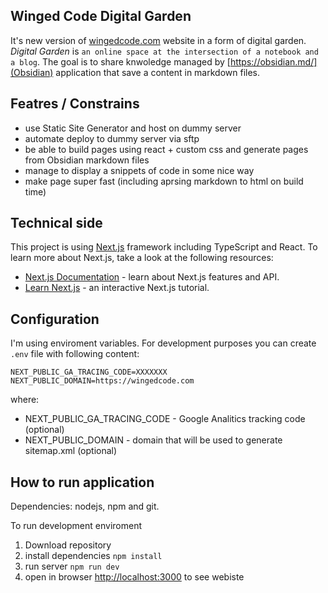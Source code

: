 ## Winged Code Digital Garden

It's new version of [wingedcode.com](wingedcode.com) website in a form of digital garden. *Digital Garden* is `an online space at the intersection of a notebook and a blog`. The goal is to share knwoledge managed by [https://obsidian.md/](Obsidian) application that save a content in markdown files.

## Featres / Constrains

- use Static Site Generator and host on dummy server
- automate deploy to dummy server via sftp
- be able to build pages using react + custom css and generate pages from Obsidian markdown files 
- manage to display a snippets of code in some nice way
- make page super fast (including aprsing markdown to html on build time)

## Technical side

This project is using [Next.js](https://nextjs.org/) framework including TypeScript and React. To learn more about Next.js, take a look at the following resources:


- [Next.js Documentation](https://nextjs.org/docs) - learn about Next.js features and API.
- [Learn Next.js](https://nextjs.org/learn) - an interactive Next.js tutorial.


## Configuration

I'm using enviroment variables. For development purposes you can create `.env` file with following content:

```
NEXT_PUBLIC_GA_TRACING_CODE=XXXXXXX
NEXT_PUBLIC_DOMAIN=https://wingedcode.com
```

where: 
- NEXT_PUBLIC_GA_TRACING_CODE - Google Analitics tracking code (optional)
- NEXT_PUBLIC_DOMAIN - domain that will be used to generate sitemap.xml (optional)

## How to run application

Dependencies: nodejs, npm and git.

To run development enviroment
1. Download repository
2. install dependencies `npm install`
3. run server `npm run dev`
4. open in browser [http://localhost:3000](http://localhost:3000) to see webiste

